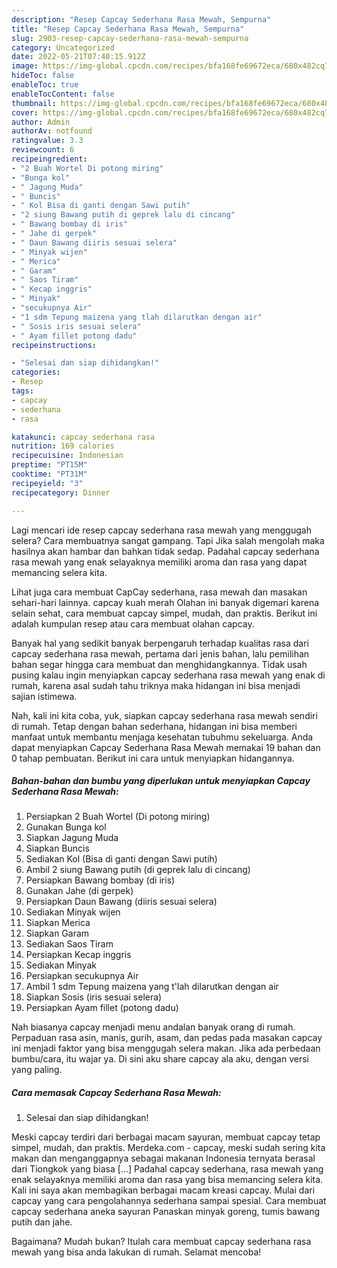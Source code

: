 ```yaml
---
description: "Resep Capcay Sederhana Rasa Mewah, Sempurna"
title: "Resep Capcay Sederhana Rasa Mewah, Sempurna"
slug: 2903-resep-capcay-sederhana-rasa-mewah-sempurna
category: Uncategorized
date: 2022-05-21T07:40:15.912Z
image: https://img-global.cpcdn.com/recipes/bfa168fe69672eca/680x482cq70/capcay-sederhana-rasa-mewah-foto-resep-utama.jpg
hideToc: false
enableToc: true
enableTocContent: false
thumbnail: https://img-global.cpcdn.com/recipes/bfa168fe69672eca/680x482cq70/capcay-sederhana-rasa-mewah-foto-resep-utama.jpg
cover: https://img-global.cpcdn.com/recipes/bfa168fe69672eca/680x482cq70/capcay-sederhana-rasa-mewah-foto-resep-utama.jpg
author: Admin
authorAv: notfound
ratingvalue: 3.3
reviewcount: 6
recipeingredient:
- "2 Buah Wortel Di potong miring"
- "Bunga kol"
- " Jagung Muda"
- " Buncis"
- " Kol Bisa di ganti dengan Sawi putih"
- "2 siung Bawang putih di geprek lalu di cincang"
- " Bawang bombay di iris"
- " Jahe di gerpek"
- " Daun Bawang diiris sesuai selera"
- " Minyak wijen"
- " Merica"
- " Garam"
- " Saos Tiram"
- " Kecap inggris"
- " Minyak"
- "secukupnya Air"
- "1 sdm Tepung maizena yang tlah dilarutkan dengan air"
- " Sosis iris sesuai selera"
- " Ayam fillet potong dadu"
recipeinstructions:

- "Selesai dan siap dihidangkan!"
categories:
- Resep
tags:
- capcay
- sederhana
- rasa

katakunci: capcay sederhana rasa 
nutrition: 169 calories
recipecuisine: Indonesian
preptime: "PT15M"
cooktime: "PT31M"
recipeyield: "3"
recipecategory: Dinner

---
```



Lagi mencari ide resep capcay sederhana rasa mewah yang menggugah selera? Cara membuatnya sangat gampang. Tapi Jika salah mengolah maka hasilnya akan hambar dan bahkan tidak sedap. Padahal capcay sederhana rasa mewah yang enak selayaknya memiliki aroma dan rasa yang dapat memancing selera kita.


Lihat juga cara membuat CapCay sederhana, rasa mewah dan masakan sehari-hari lainnya. capcay kuah merah Olahan ini banyak digemari karena selain sehat, cara membuat capcay simpel, mudah, dan praktis. Berikut ini adalah kumpulan resep atau cara membuat olahan capcay.

Banyak hal yang sedikit banyak berpengaruh terhadap kualitas rasa dari capcay sederhana rasa mewah, pertama dari jenis bahan, lalu pemilihan bahan segar hingga cara membuat dan menghidangkannya. Tidak usah pusing kalau ingin menyiapkan capcay sederhana rasa mewah yang enak di rumah, karena asal sudah tahu triknya maka hidangan ini bisa menjadi sajian istimewa.


Nah, kali ini kita coba, yuk, siapkan capcay sederhana rasa mewah sendiri di rumah. Tetap dengan bahan sederhana, hidangan ini bisa memberi manfaat untuk membantu menjaga kesehatan tubuhmu sekeluarga. Anda dapat menyiapkan Capcay Sederhana Rasa Mewah memakai 19 bahan dan 0 tahap pembuatan. Berikut ini cara untuk menyiapkan hidangannya.

<!--inarticleads1-->

##### Bahan-bahan dan bumbu yang diperlukan untuk menyiapkan Capcay Sederhana Rasa Mewah:

1. Persiapkan 2 Buah Wortel (Di potong miring)
1. Gunakan Bunga kol
1. Siapkan  Jagung Muda
1. Siapkan  Buncis
1. Sediakan  Kol (Bisa di ganti dengan Sawi putih)
1. Ambil 2 siung Bawang putih (di geprek lalu di cincang)
1. Persiapkan  Bawang bombay (di iris)
1. Gunakan  Jahe (di gerpek)
1. Persiapkan  Daun Bawang (diiris sesuai selera)
1. Sediakan  Minyak wijen
1. Siapkan  Merica
1. Siapkan  Garam
1. Sediakan  Saos Tiram
1. Persiapkan  Kecap inggris
1. Sediakan  Minyak
1. Persiapkan secukupnya Air
1. Ambil 1 sdm Tepung maizena yang t&#39;lah dilarutkan dengan air
1. Siapkan  Sosis (iris sesuai selera)
1. Persiapkan  Ayam fillet (potong dadu)


Nah biasanya capcay menjadi menu andalan banyak orang di rumah. Perpaduan rasa asin, manis, gurih, asam, dan pedas pada masakan capcay ini menjadi faktor yang bisa menggugah selera makan. Jika ada perbedaan bumbu/cara, itu wajar ya. Di sini aku share capcay ala aku, dengan versi yang paling. 

<!--inarticleads2-->

##### Cara memasak Capcay Sederhana Rasa Mewah:


1. Selesai dan siap dihidangkan!

Meski capcay terdiri dari berbagai macam sayuran, membuat capcay tetap simpel, mudah, dan praktis. Merdeka.com - capcay, meski sudah sering kita makan dan menganggapnya sebagai makanan Indonesia ternyata berasal dari Tiongkok yang biasa […] Padahal capcay sederhana, rasa mewah yang enak selayaknya memiliki aroma dan rasa yang bisa memancing selera kita. Kali ini saya akan membagikan berbagai macam kreasi capcay. Mulai dari capcay yang cara pengolahannya sederhana sampai spesial. Cara membuat capcay sederhana aneka sayuran Panaskan minyak goreng, tumis bawang putih dan jahe. 

Bagaimana? Mudah bukan? Itulah cara membuat capcay sederhana rasa mewah yang bisa anda lakukan di rumah. Selamat mencoba!
